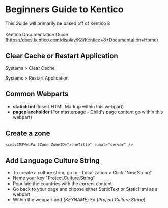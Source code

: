 Beginners Guide to Kentico
=============================

This Guide will primarily be based off of Kentico 8
<br>
<br>
Kentico Documentation Guide (https://docs.kentico.com/display/K8/Kentico+8+Documentation+Home)

Clear Cache or Restart Application
--------- 
<p>Systems > Clear Cache</p>
<p>Systems > Restart Application</p>

Common Webparts
--------- 
- __statichtml__ (Insert HTML Markup within this webpart)
- __pageplaceholder__ (For masterpage - Child's page content go within this webpart)



Create a zone
--------

```
<cms:CMSWebPartZone ZoneID="zoneTitle" runat="server" />
```


Add Language Culture String
--------

- To create a culture string go to - Localization > Click "New String"
- Name your key "Project.Culture.String"
- Populate the countries with the correct content
- Go back to your page and choose either StaticText or StaticHtml as a webpart
- Within the webpart add {$KEYNAME$} Ex {$Project.Culture.String$}
